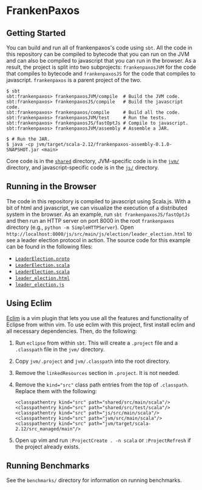 # FrankenPaxos

## Getting Started
You can build and run all of frankenpaxos's code using `sbt`. All the code in
this repository can be compiled to bytecode that you can run on the JVM and can
also be compiled to javascript that you can run in the browser. As a result,
the project is split into two subprojects: `frankenpaxosJVM` for the code that
compiles to bytecode and `frankenpaxosJS` for the code that compiles to
javascript. `frankenpaxos` is a parent project of the two.

```
$ sbt
sbt:frankenpaxos> frankenpaxosJVM/compile  # Build the JVM code.
sbt:frankenpaxos> frankenpaxosJS/compile   # Build the javascript code.
sbt:frankenpaxos> frankenpaxos/compile     # Build all the code.
sbt:frankenpaxos> frankenpaxosJVM/test     # Run the tests.
sbt:frankenpaxos> frankenpaxosJS/fastOptJs # Compile to javascript.
sbt:frankenpaxos> frankenpaxosJVM/assembly # Assemble a JAR.

$ # Run the JAR.
$ java -cp jvm/target/scala-2.12/frankenpaxos-assembly-0.1.0-SNAPSHOT.jar <main>
```

Core code is in the [`shared`](shared/) directory, JVM-specific code is in the
[`jvm/`](jvm/) directory, and javascript-specific code is in the [`js/`](js/)
directory.

## Running in the Browser
The code in this repository is compiled to javascript using Scala.js. With a
bit of html and javascript, we can visualize the execution of a distributed
system in the browser. As an example, run `sbt frankenpaxosJS/fastOptJs` and
then run an HTTP server on port 8000 in the root `frankenpaxos` directory
(e.g., `python -m SimpleHTTPServer`). Open
`http://localhost:8000/js/src/main/js/election/leader_election.html` to see a
leader election protocol in action.  The source code for this example can be
found in the following files:

- [`LeaderElection.proto`](shared/src/main/scala/frankenpaxos/election/LeaderElection.proto)
- [`LeaderElection.scala`](shared/src/main/scala/frankenpaxos/election/LeaderElection.scala)
- [`LeaderElection.scala`](js/src/main/scala/frankenpaxos/election/js/LeaderElection.scala)
- [`leader_election.html`](js/src/main/js/election/leader_election.html)
- [`leader_election.js`](js/src/main/js/election/leader_election.js)

## Using Eclim
[Eclim](http://eclim.org/eclimd.html) is a vim plugin that lets you use all the
features and functionality of Eclipse from within vim. To use eclim with this
project, first install eclim and all necessary dependencies. Then, do the
following:

1. Run `eclipse` from within `sbt`. This will create a `.project` file and a
   `.classpath` file in the `jvm/` directory.
2. Copy `jvm/.project` and `jvm/.classpath` into the root directory.
3. Remove the `linkedResources` section in `.project`. It is not needed.
4. Remove the `kind="src"` class path entries from the top of `.classpath`.
   Replace them with the following:

   ```
   <classpathentry kind="src" path="shared/src/main/scala"/>
   <classpathentry kind="src" path="shared/src/test/scala"/>
   <classpathentry kind="src" path="js/src/main/scala"/>
   <classpathentry kind="src" path="jvm/src/main/scala"/>
   <classpathentry kind="src" path="jvm/target/scala-2.12/src_managed/main"/>
   ```
5. Open up vim and run `:ProjectCreate . -n scala` or `:ProjectRefresh` if the
   project already exists.

## Running Benchmarks
See the `benchmarks/` directory for information on running benchmarks.
